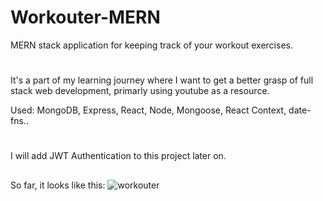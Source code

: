 # Workouter-MERN
MERN stack application for keeping track of your workout exercises.
#
It's a part of my learning journey where I want to get a better grasp of full stack web development, primarly using youtube as a resource.

Used: MongoDB, Express, React, Node, Mongoose, React Context, date-fns..
#
I will add JWT Authentication to this project later on.
##
So far, it looks like this:
![workouter](https://user-images.githubusercontent.com/80484175/189506681-a8911902-b03b-4e6b-8832-1870e61c1b2c.png)
